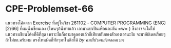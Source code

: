 # CPE-Problemset-66
แนวทางโค้ดจาก Exercise ที่อยู่ในวิชา 261102 - COMPUTER PROGRAMMING (ENG) [2/66] ที่ผมนั่งเขียนเอง (ไหนๆก้นั่งทำแล้ว เอามาแบ่งปันเพื่อนละกัน =w= ) ซึงอาจจะไม่ใช่แนวทางเขียนโค้ดที่ดีที่สุด เพราะงั้นก็เอามาดูลองแล้วก็เทียบกับของตัวเองเอานะงับ จะมาอัปเดตเรื่อยๆถ้าไม่ขก.ครับผม ตรงไหนผิดก็ทักๆมาในดิสได้
_by คนที่ปวดหลังตลอดเวลา_
